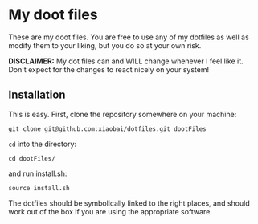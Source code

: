 # My doot files

These are my doot files. You are free to use any of my dotfiles as well as modify them to your liking, but you do so at your own risk.

**DISCLAIMER:** My dot files can and WILL change whenever I feel like it. Don't expect for the changes to react nicely on your system!

## Installation

This is easy. First, clone the repository somewhere on your machine:
```
git clone git@github.com:xiaobai/dotfiles.git dootFiles
```

`cd` into the directory:
```
cd dootFiles/
```

and run install.sh:
```
source install.sh
```

The dotfiles should be symbolically linked to the right places, and should work out of the box if you are using the appropriate software.
